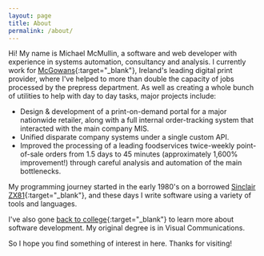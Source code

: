 ```yaml
---
layout: page
title: About
permalink: /about/
---
```


Hi! My name is Michael McMullin, a software and web developer with experience in
systems automation, consultancy and analysis. I currently work for
[McGowans](https://www.mcgowansprint.com){:target="_blank"}, Ireland's leading
digital print provider, where I've helped to more than double the capacity of
jobs processed by the prepress department. As well as creating a whole bunch of
utilities to help with day to day tasks, major projects include:

* Design & development of a print-on-demand portal for a major nationwide
retailer, along with a full internal order-tracking system that interacted with
the main company MIS.
* Unified disparate company systems under a single custom API.
* Improved the processing of a leading foodservices twice-weekly point-of-sale
orders from 1.5 days to 45 minutes (approximately 1,600% improvement!) through
careful analysis and automation of the main bottlenecks.

My programming journey started in the early 1980's on a borrowed
[Sinclair ZX81](https://en.wikipedia.org/wiki/ZX81){:target="_blank"}, and these
days I write software using a variety of tools and languages.

I've also gone [back to college](https://www.dcu.ie/){:target="_blank"} to
learn more about software development. My original degree is in Visual
Communications.

So I hope you find something of interest in here. Thanks for visiting!